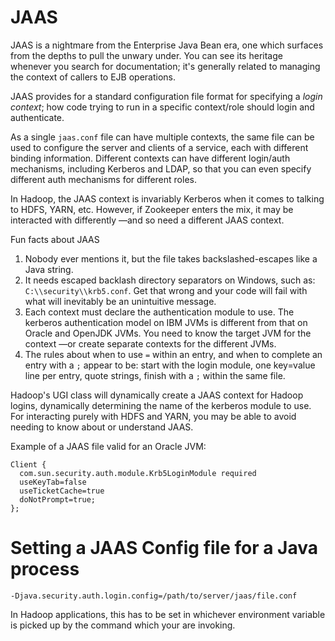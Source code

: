 <!---
  Licensed under the Apache License, Version 2.0 (the "License");
  you may not use this file except in compliance with the License.
  You may obtain a copy of the License at
  
   http://www.apache.org/licenses/LICENSE-2.0
  
  Unless required by applicable law or agreed to in writing, software
  distributed under the License is distributed on an "AS IS" BASIS,
  WITHOUT WARRANTIES OR CONDITIONS OF ANY KIND, either express or implied.
  See the License for the specific language governing permissions and
  limitations under the License. See accompanying LICENSE file.
-->


# JAAS

JAAS is a nightmare from the Enterprise Java Bean era, one which surfaces from the depths to pull the unwary under. You can see its heritage whenever you search for documentation; it's generally related to managing the context of callers to EJB operations.


JAAS provides for a standard configuration file format for specifying a *login context*; how code trying to run in a specific context/role should login and authenticate.

As a single `jaas.conf` file can have multiple contexts, the same file can be used to configure the server and clients of a service, each with different binding information. Different contexts can have different login/auth mechanisms, including Kerberos and LDAP, so that you can even specify different auth mechanisms for different roles.

In Hadoop, the JAAS context is invariably Kerberos when it comes to talking to HDFS, YARN, etc.
However, if Zookeeper enters the mix, it may be interacted with differently —and so need a different JAAS context.

Fun facts about JAAS

1. Nobody ever mentions it, but the file takes backslashed-escapes like a Java string.
1. It needs escaped backlash directory separators on Windows, such as: `C:\\security\\krb5.conf`.
   Get that wrong and your code will fail with what will inevitably be an unintuitive message.
1. Each context must declare the authentication module to use.
   The kerberos authentication model on IBM JVMs is different from that on Oracle and OpenJDK JVMs.
   You need to know the target JVM for the context —or create separate contexts for the different JVMs.
1. The rules about when to use `=` within an entry, and when to complete an entry with a `;` appear to be:
start with the login module, one key=value line per entry, quote strings, finish with a `;`
within the same file.

Hadoop's UGI class will dynamically create a JAAS context for Hadoop logins, dynamically determining the name of the kerberos module to use. For interacting purely with HDFS and YARN, you may be able to avoid needing to know about or understand JAAS.

Example of a JAAS file valid for an Oracle JVM:
 

```
Client {
  com.sun.security.auth.module.Krb5LoginModule required
  useKeyTab=false
  useTicketCache=true
  doNotPrompt=true;
};
```


# Setting a JAAS Config file for a Java process

```
-Djava.security.auth.login.config=/path/to/server/jaas/file.conf
```

In Hadoop applications, this has to be set in whichever environment variable is picked up
by the command which your are invoking.
